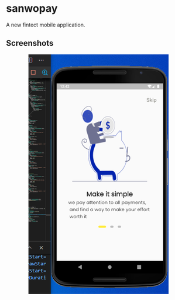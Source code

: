 # sanwopay

A new fintect mobile application.

## Screenshots

<p align= "center">
<img src="assets/screenshots/1.png">

